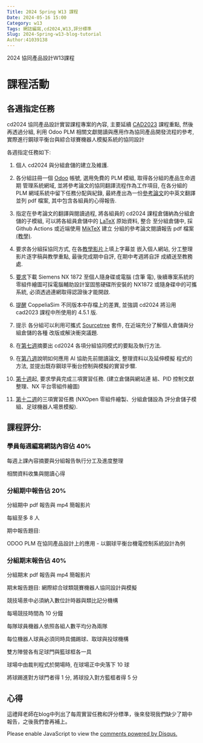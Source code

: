 ```yaml
---
Title: 2024 Spring W13 課程
Date: 2024-05-16 15:00
Category: w13
Tags: 網誌編寫,cd2024,W13,評分標準
Slug: 2024-Spring-w13-blog-tutorial
Author:41039138
---
```


2024 協同產品設計W13課程

<!-- PELICAN_END_SUMMARY -->

# 課程活動

## 各週指定任務

cd2024 協同產品設計實習課程專案的內容, 主要延續 [CAD2023](https://mde.tw/cd2024/blog/2024-Spring-Collaborative-Product-Design.html#project) 課程重點, 然後再透過分組, 利用 Odoo PLM 相關文獻閱讀與應用作為協同產品開發流程的參考, 實際進行鋼球平衡台與綜合球賽機器人模擬系統的協同設計

各週指定任務如下:

1. 個人 cd2024 與分組倉儲的建立及維護.

2. 各分組註冊一個 [Odoo](https://2b-midbg8.odoo.com/odoo?cids=1) 帳號, 選用免費的 PLM 模組, 取得各分組的產品生命週期
   管理系統網域, 並將參考論文的協同翻譯流程作為工作項目, 在各分組的 PLM 網域系統中留下任務分配與紀錄, 最終產出為一份[參考論文](http://229.cycu.org/2021%20ANALYSIS%20OF%20THE%20ODOO%20SOFTWARE%20CAPABILITIES%20REGARDING%20PRODUCT%20LIFECYCLE%20MANAGEMENT,%20MANUFACTURING%20EXECUTION%20SYSTEMS%20AND%20THEIR%20INTEGRATION.pdf)的中英文翻譯並列 
   pdf 檔案, 其中包含各組員的心得報告.

3. 指定在參考論文的翻譯與閱讀過程, 將各組員的 cd2024 課程倉儲納為分組倉儲的子模組, 可以將各組員倉儲中的 [LaTeX](https://mde.tw/cd2024/blog/2024-cd-2b-w3.html#latex) 原始資料, 整合
  至分組倉儲中, 採 Github Actions 或近端使用 [MikTeX](https://mde.tw/cd2024/blog/2024-cd-2a-w3.html#miktex) 建立
  分組的參考論文閱讀報告 pdf 檔案[(教學)](https://mde.tw/cd2024/blog/2024-cd-2b-w4.html#odoo_assignment).

4. 要求各分組採協同方式, 在各[教學影片](https://mde.tw/cd2024/blog/2024-cd-2b-w5.html#self_evaluation)上填上字幕並
   嵌入個人網站, 分工整理影片逐字稿與教學重點, 最後完成期中自評, 在期中考週將自評
   成績送至教務處.

5. [要求](https://mde.tw/cd2024/blog/2024-cd-2b-w5.html#NX1872)下載 Siemens NX 1872 至個人隨身碟或電腦 (含筆
   電), 後續專案系統的零組件繪圖可採電腦輔助設計室固態硬碟所安裝的 NX1872 
   或隨身碟中的可攜系統, 必須透過連網取得認證後才能開啟.

6. [提醒](https://mde.tw/cd2024/blog/2024-cd-2b-w6.html#copsim_xml) CoppeliaSim 不同版本中存檔上的差異, 並強調
   cd2024 將沿用 cad2023 課程中所使用的 4.5.1 版.
  
7. 提示 各分組可以利用可攜式 [Sourcetree](https://www.sourcetreeapp.com/) 套件, 在近端充分了解個人倉儲與分組倉儲的各種
   改版或解決衝突議題.

8. 在[第七週](https://mde.tw/cd2024/blog/2024-cd-2a-w7.html)摘要出 cd2024 各項分組協同模式的要點及執行方法.

9. 在[第八週](https://mde.tw/cd2024/blog/2024-cd-midterm.html)說明如何應用 AI 協助先前閱讀論文, 整理資料以及延伸模擬
   程式的方法, 並提出既存鋼球平衡台控制與模擬的實習步驟.

10. [第十週](https://mde.tw/cd2024/blog/2024-cd-w10-practice.html)起, 要求學員完成三項實習任務. (建立倉儲與網站連
    結、PID 控制文獻整理、NX 平台零組件繪圖)

11. [第十二週](https://mde.tw/cd2024/blog/2024-cd-w12-practice.html)的三項實習任務 (NXOpen 零組件繪製、分組倉儲設為
    評分倉儲子模組、足球機器人場景模擬).

## 課程評分:

### 學員每週編寫網誌內容佔 40%

每週上課內容摘要與分組報告執行分工及進度整理

相關資料收集與閱讀心得

### 分組期中報告佔 20%
分組期中 pdf 報告與 mp4 簡報影片

每組至多 8 人

期中報告題目:

ODOO PLM 在協同產品設計上的應用 - 以鋼球平衡台機電控制系統設計為例

### 分組期末報告佔 40%
分組期末 pdf 報告與 mp4 簡報影片

期末報告題目: 網際綜合球類競賽機器人協同設計與模擬

競技場景中必須納入數位計時器與類比記分機構

每場競技時間為 10 分鐘

每隊球員機器人依照各組人數平均分為兩隊

每位機器人球員必須同時具備踢球、取球與投球機構

雙方陣營各有足球門與籃球框各一具

球場中由裁判程式於開場時, 在球場正中央落下 10 球

將球踢進對方球門者得 1 分, 將球投入對方籃框者得 5 分

## 心得
這禮拜老師在blog中列出了每周實習任務和評分標準，後來發現我們缺少了期中報告，之後我們會再補上。

<div id="disqus_thread"></div>
<script>
    /**  
    *  RECOMMENDED CONFIGURATION VARIABLES: EDIT AND UNCOMMENT THE SECTION BELOW TO INSERT DYNAMIC VALUES FROM YOUR PLATFORM OR CMS.
    *  LEARN WHY DEFINING THESE VARIABLES IS IMPORTANT: https://disqus.com/admin/universalcode/#configuration-variables    */
    /*
    var disqus_config = function () {
    this.page.url = PAGE_URL;  // Replace PAGE_URL with your page's canonical URL variable
    this.page.identifier = PAGE_IDENTIFIER; // Replace PAGE_IDENTIFIER with your page's unique identifier variable
    };
    */
    (function() { // DON'T EDIT BELOW THIS LINE
    var d = document, s = d.createElement('script');
    s.src = 'https://https-github-com-gujiafeng-github-io-cd2024.disqus.com/embed.js';
    s.setAttribute('data-timestamp', +new Date());
    (d.head || d.body).appendChild(s);
    })();
</script>
<noscript>Please enable JavaScript to view the <a href="https://disqus.com/?ref_noscript">comments powered by Disqus.</a></noscript>